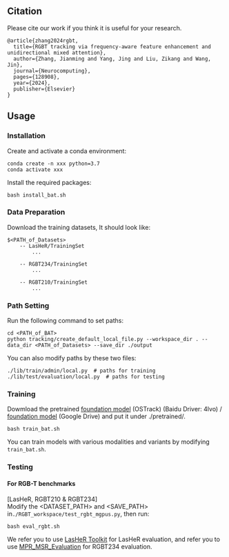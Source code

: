 ## Citation
Please cite our work if you think it is useful for your research.
```
@article{zhang2024rgbt,
  title={RGBT tracking via frequency-aware feature enhancement and unidirectional mixed attention},
  author={Zhang, Jianming and Yang, Jing and Liu, Zikang and Wang, Jin},
  journal={Neurocomputing},
  pages={128908},
  year={2024},
  publisher={Elsevier}
}
```
## Usage
### Installation
Create and activate a conda environment:
```
conda create -n xxx python=3.7
conda activate xxx
```
Install the required packages:
```
bash install_bat.sh
```

### Data Preparation
Download the training datasets, It should look like:
```
$<PATH_of_Datasets>
    -- LasHeR/TrainingSet
        ...

    -- RGBT234/TrainingSet
        ...

    -- RGBT210/TrainingSet
        ...
```

### Path Setting
Run the following command to set paths:
```
cd <PATH_of_BAT>
python tracking/create_default_local_file.py --workspace_dir . --data_dir <PATH_of_Datasets> --save_dir ./output
```
You can also modify paths by these two files:
```
./lib/train/admin/local.py  # paths for training
./lib/test/evaluation/local.py  # paths for testing
```

### Training
Dowmload the pretrained [foundation model](https://pan.baidu.com/s/1JX7xUlr-XutcsDsOeATU1A?pwd=4lvo) (OSTrack) (Baidu Driver: 4lvo) / [foundation model](https://drive.google.com/file/d/1WSkrdJu3OEBekoRz8qnDpnvEXhdr7Oec/view?usp=sharing) (Google Drive)
and put it under ./pretrained/.
```
bash train_bat.sh
```
You can train models with various modalities and variants by modifying ```train_bat.sh```.

### Testing

#### For RGB-T benchmarks
[LasHeR, RGBT210 & RGBT234] \
Modify the <DATASET_PATH> and <SAVE_PATH> in```./RGBT_workspace/test_rgbt_mgpus.py```, then run:
```
bash eval_rgbt.sh
```
We refer you to use [LasHeR Toolkit](https://github.com/BUGPLEASEOUT/LasHeR) for LasHeR evaluation, 
and refer you to use [MPR_MSR_Evaluation](https://sites.google.com/view/ahutracking001/) for RGBT234 evaluation.


